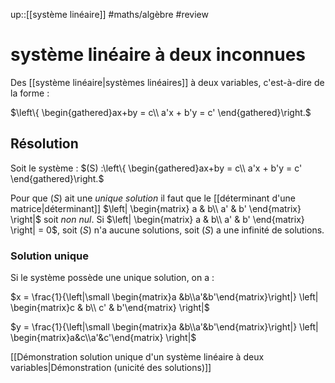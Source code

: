 up::[[système linéaire]]
#maths/algèbre #review 
# système linéaire à deux inconnues

Des [[système linéaire|systèmes linéaires]] à deux variables, c'est-à-dire de la forme :

$\left\{ \begin{gathered}ax+by = c\\ a'x + b'y = c' \end{gathered}\right.$

## Résolution
Soit le système :
$(S) :\left\{ \begin{gathered}ax+by = c\\ a'x + b'y = c' \end{gathered}\right.$

Pour que $(S)$ ait une *unique solution* il faut que le [[déterminant d'une matrice|déterminant]] $\left| \begin{matrix} a & b\\ a' & b' \end{matrix} \right|$ soit _non nul_.
Si $\left| \begin{matrix} a & b\\ a' & b' \end{matrix} \right| = 0$, soit $(S)$ n'a aucune solutions, soit $(S)$ a une infinité de solutions.

### Solution unique
Si le système possède une unique solution, on a :

$x = \frac{1}{\left|\small \begin{matrix}a &b\\a'&b'\end{matrix}\right|} \left| \begin{matrix}c & b\\ c' & b'\end{matrix} \right|$

$y = \frac{1}{\left|\small \begin{matrix}a &b\\a'&b'\end{matrix}\right|} \left| \begin{matrix}a&c\\a'&c'\end{matrix} \right|$

[[Démonstration solution unique d'un système linéaire à deux variables|Démonstration (unicité des solutions)]]


